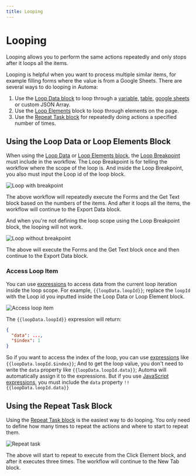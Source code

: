 ```yaml
---
title: Looping
---
```


# Looping

Looping allows you to perform the same actions repeatedly and only stops after it loops all the items.

Looping is helpful when you want to process multiple similar items, for example filling forms where the value is from a Google Sheets. There are several ways to do looping in Automa:

1. Use the [Loop Data block](../blocks/loop-data.md) to loop through a [variable](./variables.md), [table](./table.md), [google sheets](../blocks/google-sheets.md) or custom JSON Array.
2. Use the [Loop Elements](../blocks/loop-elements.md) block to loop through elements on the page.
3. Use the [Repeat Task block](../blocks/repeat-task.md) for repeatedly doing actions a specified number of times.

## Using the Loop Data or Loop Elements Block

When using the [Loop Data](../blocks/log-data.md) or [Loop Elements block](../blocks/loop-elements.md), the [Loop Breakpoint](../blocks/loop-breakpoint.md) must include in the workflow. The Loop Breakpoint is for telling the workflow where the scope of the loop is. And inside the Loop Breakpoint, you also must input the Loop id of the loop block.

![Loop with breakpoint](https://res.cloudinary.com/chat-story/image/upload/v1666320965/automa/chrome_7wEPnPfNRQ_e1ee2l.png)

The above workflow will repeatedly execute the Forms and the Get Text block based on the numbers of the items. And after it loops all the items, the workflow will continue to the Export Data block.

And when you're not defining the loop scope using the Loop Breakpoint block, the looping will not work.

![Loop without breakpoint](https://res.cloudinary.com/chat-story/image/upload/v1666320717/automa/chrome_csX5PLkZBq_h5hu0k.png)

The above will execute the Forms and the Get Text block once and then continue to the Export Data block.

### Access Loop Item
You can use [expressions](./expressions.md) to access data from the current loop iteration inside the loop scope. For example, <code v-pre>{{loopData.loopId}}</code>; replace the `loopId` with the Loop id you inputted inside the Loop Data or Loop Element block.

![Access loop item](https://res.cloudinary.com/chat-story/image/upload/v1666321501/automa/chrome_Z1IwOcaATY_gxfn6k.png)

The <code v-pre>{{loopData.loopId}}</code> expression will return:
```json
{
  "data": ...,
  "$index": 1
}
```
So if you want to access the index of the loop, you can use [expressions](./expressions.md) like <code v-pre>{{loopData.loopId.$index}}</code>; And to get the loop value, you don't need to write the `data` property like <code v-pre>{{loopData.loopId.data}}</code>; Automa will automatically assign it to the expressions. But if you use [JavaScript expressions](./expressions.md#javascript-expressions), you must include the `data` property <code v-pre>!!{{loopData.loopId.data}}</code>

## Using the Repeat Task Block

Using the [Repeat Task block](../blocks/repeat-task.md) is the easiest way to do looping. You only need to define how many times to repeat the actions and where to start to repeat them.

![Repeat task](https://res.cloudinary.com/chat-story/image/upload/v1666322277/automa/chrome_LWjlxa5ZMT_t2jrr2.png)

The above will start to repeat to execute from the Click Element block, and after it executes three times. The workflow will continue to the New Tab block.
